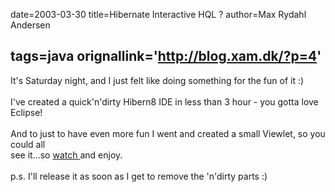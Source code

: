 date=2003-03-30
title=Hibernate Interactive HQL ?
author=Max Rydahl Andersen

tags=java 
orignallink='http://blog.xam.dk/?p=4'
---
<div><p>It's Saturday night, and I just felt like doing something for the fun of it :)<br><br>
I've created a quick'n'dirty Hibern8 IDE in less than 3 hour - you gotta love Eclipse!<br><br>
And to just to have even more fun I went and created a small Viewlet, so you could all<br>
see it...so <a href="http://www.xam.dk/hibern8ide" title="Hibern8IDE Viewlet">watch </a> and enjoy.<br><br>
p.s. I'll release it as soon as I get to remove the 'n'dirty parts :)</p></div>
